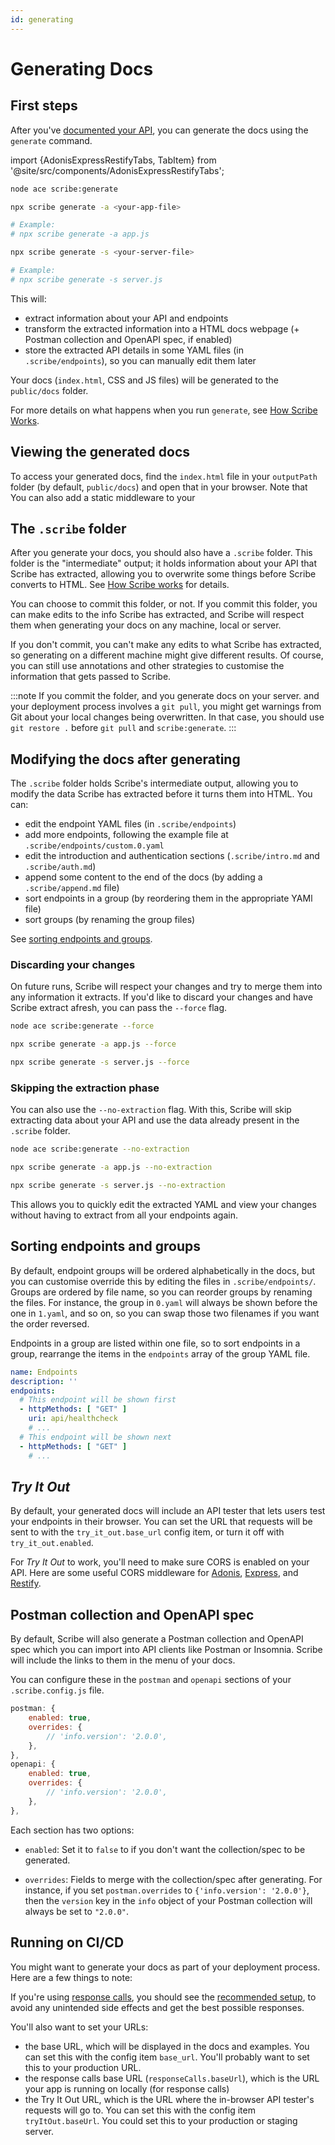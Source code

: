 ```yaml
---
id: generating
---
```


# Generating Docs

## First steps
After you've [documented your API](/nodejs/documenting), you can generate the docs using the `generate` command.

import {AdonisExpressRestifyTabs, TabItem} from '@site/src/components/AdonisExpressRestifyTabs';

<AdonisExpressRestifyTabs>
<TabItem value="adonis">

```sh
node ace scribe:generate
```

</TabItem>
<TabItem value="express">

```sh
npx scribe generate -a <your-app-file>

# Example:
# npx scribe generate -a app.js
```

</TabItem>

<TabItem value="restify">

```sh
npx scribe generate -s <your-server-file>

# Example:
# npx scribe generate -s server.js
```

</TabItem>
</AdonisExpressRestifyTabs>

This will:
- extract information about your API and endpoints
- transform the extracted information into a HTML docs webpage (+ Postman collection and OpenAPI spec, if enabled) 
- store the extracted API details in some YAML files (in `.scribe/endpoints`), so you can manually edit them later

Your docs (`index.html`, CSS and JS files) will be generated to the `public/docs` folder.

For more details on what happens when you run `generate`, see [How Scribe Works](/nodejs/architecture).

## Viewing the generated docs
To access your generated docs, find the `index.html` file in your `outputPath` folder (by default, `public/docs`) and open that in your browser. Note that You can also add a static middleware to your 

## The `.scribe` folder
After you generate your docs, you should also have a `.scribe` folder. This folder is the "intermediate" output; it holds information about your API that Scribe has extracted, allowing you to overwrite some things before Scribe converts to HTML. See [How Scribe works](/nodejs/architecture#the-scribe-folder) for details.

You can choose to commit this folder, or not. If you commit this folder, you can make edits to the info Scribe has extracted, and Scribe will respect them when generating your docs on any machine, local or server.

If you don't commit, you can't make any edits to what Scribe has extracted, so generating on a different machine might give different results. Of course, you can still use annotations and other strategies to customise the information that gets passed to Scribe.

:::note
If you commit the folder, and you generate docs on your server. and your deployment process involves a `git pull`, you might get warnings from Git about your local changes being overwritten. In that case, you should use `git restore .` before `git pull` and `scribe:generate`.
:::

## Modifying the docs after generating
The `.scribe` folder holds Scribe's intermediate output, allowing you to modify the data Scribe has extracted before it turns them into HTML. You can:
- edit the endpoint YAML files (in `.scribe/endpoints`)
- add more endpoints, following the example file at `.scribe/endpoints/custom.0.yaml`
- edit the introduction and authentication sections (`.scribe/intro.md` and `.scribe/auth.md`)
- append some content to the end of the docs (by adding a `.scribe/append.md` file)
- sort endpoints in a group (by reordering them in the appropriate YAMl file)
- sort groups (by renaming the group files)

See [sorting endpoints and groups](#sorting-endpoints-and-groups).
  
### Discarding your changes
On future runs, Scribe will respect your changes and try to merge them into any information it extracts. If you'd like to discard your changes and have Scribe extract afresh, you can pass the `--force` flag.

<AdonisExpressRestifyTabs>
<TabItem value="adonis">

```sh
node ace scribe:generate --force
```

</TabItem>
<TabItem value="express">

```sh
npx scribe generate -a app.js --force
```

</TabItem>

<TabItem value="restify">

```sh
npx scribe generate -s server.js --force
```

</TabItem>
</AdonisExpressRestifyTabs>

### Skipping the extraction phase
You can also use the `--no-extraction` flag. With this, Scribe will skip extracting data about your API and use the data already present in the `.scribe` folder.

<AdonisExpressRestifyTabs>
<TabItem value="adonis">

```sh
node ace scribe:generate --no-extraction
```

</TabItem>
<TabItem value="express">

```sh
npx scribe generate -a app.js --no-extraction
```

</TabItem>

<TabItem value="restify">

```sh
npx scribe generate -s server.js --no-extraction
```

</TabItem>
</AdonisExpressRestifyTabs>

This allows you to quickly edit the extracted YAML and view your changes without having to extract from all your endpoints again.

## Sorting endpoints and groups
By default, endpoint groups will be ordered alphabetically in the docs, but you can customise override this by editing the files in `.scribe/endpoints/`. Groups are ordered by file name, so you can reorder groups by renaming the files. For instance, the group in `0.yaml` will always be shown before the one in `1.yaml`, and so on, so you can swap those two filenames if you want the order reversed.

Endpoints in a group are listed within one file, so to sort endpoints in a group, rearrange the items in the `endpoints` array of the group YAML file.

```yaml title=.scribe/endpoints/0.yaml
name: Endpoints
description: ''
endpoints:
  # This endpoint will be shown first
  - httpMethods: [ "GET" ]
    uri: api/healthcheck
    # ...
  # This endpoint will be shown next
  - httpMethods: [ "GET" ]
    # ...
```


## _Try It Out_
By default, your generated docs will include an API tester that lets users test your endpoints in their browser. You can set the URL that requests will be sent to with the `try_it_out.base_url` config item, or turn it off with `try_it_out.enabled`.

For _Try It Out_ to work, you'll need to make sure CORS is enabled on your API. Here are some useful CORS middleware for [Adonis](https://legacy.adonisjs.com/docs/4.1/cors), [Express](http://expressjs.com/en/resources/middleware/cors.html), and [Restify](https://www.npmjs.com/package/restify-cors-middleware).

## Postman collection and OpenAPI spec
By default, Scribe will also generate a Postman collection and OpenAPI spec which you can import into API clients like Postman or Insomnia. Scribe will include the links to them in the menu of your docs.

You can configure these in the `postman` and `openapi` sections of your `.scribe.config.js` file. 

```js title=.scribe.config.js
postman: {
    enabled: true,
    overrides: {
        // 'info.version': '2.0.0',
    },
},
openapi: {
    enabled: true,
    overrides: {
        // 'info.version': '2.0.0',
    },
},
```

Each section has two options:
- `enabled`: Set it to `false` to if you don't want the collection/spec to be generated.

- `overrides`: Fields to merge with the collection/spec after generating. For instance, if you set `postman.overrides` to `{'info.version': '2.0.0'}`, then the `version` key in the `info` object of your Postman collection will always be set to `"2.0.0"`.

## Running on CI/CD
You might want to generate your docs as part of your deployment process. Here are a few things to note:

If you're using [response calls](./documenting/responses#response-calls), you should see the [recommended setup](./documenting/responses#recommendations), to avoid any unintended side effects and get the best possible responses.

You'll also want to set your URLs:
- the base URL, which will be displayed in the docs and examples. You can set this with the config item `base_url`. You'll probably want to set this to your production URL.
- the response calls base URL (`responseCalls.baseUrl`), which is the URL your app is running on locally (for response calls)
- the Try It Out URL, which is the URL where the in-browser API tester's requests will go to. You can set this with the config item `tryItOut.baseUrl`. You could set this to your production or staging server.
